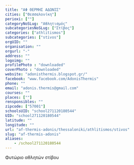 ```yaml
---
title: "ΑΦ ΘΕΡΜΗΣ ΑΔΩΝΙΣ"
cities: ["Θεσσαλονίκη"]
perioxi: [""]
categoryNoSLug: "Αθλητισμός"
subcategoriesNoSLug: ["Στίβος"]
categories: ["athlitismos"]
subcategories: ["stivos"]
orgUID: ""
organisation: ""
orgurl: "-"
address: ""
logoimg: ""
profilePhoto : "downloaded"
coverPhoto : "downloaded"
website: "adonisthermis.blogspot.gr/"
facebook: "www.facebook.com/AdonisThermis"
phone: ""
email: "adonis.thermis@gmail.com"
courses: ""
places: [""]
rensponsibles: ""
zipcode: ["57001"]
schoolsUID: "school271120180544"
UID: "school271120180544"
latitude: ""
longitude: ""
url: "af-thermis-adonis/thessaloniki/athlitismos/stivos"
slug: "af-thermis-adonis"
aliases:
    - /school271120180544
---
```



Φυτώριο αθλητών στίβου

